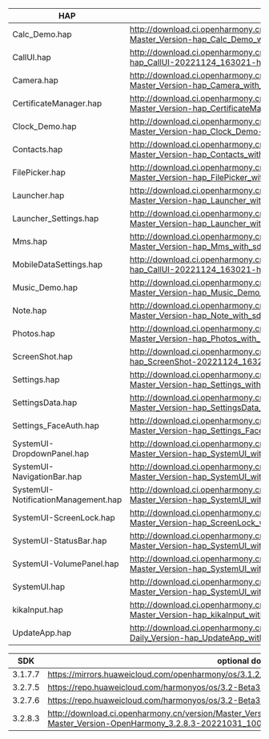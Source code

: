 | HAP | permanent archive addresses |
| - | - |
| Calc_Demo.hap | http://download.ci.openharmony.cn/version/Master_Version/hap_Calc_Demo_with_sdk/20230424_141420/version-Master_Version-hap_Calc_Demo_with_sdk-20230424_141420-hap_Calc_Demo_with_sdk.tar.gz |
| CallUI.hap | http://download.ci.openharmony.cn/version/Master_Version/hap_CallUI/20221124_163021/version-Master_Version-hap_CallUI-20221124_163021-hap_CallUI.tar.gz |
| Camera.hap | http://download.ci.openharmony.cn/version/Master_Version/hap_Camera_with_sdk/20230228_144337/version-Master_Version-hap_Camera_with_sdk-20230228_144337-hap_Camera_with_sdk.tar.gz |
| CertificateManager.hap | http://download.ci.openharmony.cn/version/Master_Version/hap_CertificateManager_with_sdk/20230417_212138/version-Master_Version-hap_CertificateManager_with_sdk-20230417_212138-hap_CertificateManager_with_sdk.tar.gz |
| Clock_Demo.hap | http://download.ci.openharmony.cn/version/Master_Version/hap_Clock_Demo/20221206_214559/version-Master_Version-hap_Clock_Demo-20221206_214559-hap_Clock_Demo.tar.gz |
| Contacts.hap | http://download.ci.openharmony.cn/version/Master_Version/hap_Contacts_with_sdk/20230331_103731/version-Master_Version-hap_Contacts_with_sdk-20230331_103731-hap_Contacts_with_sdk.tar.gz |
| FilePicker.hap | http://download.ci.openharmony.cn/version/Master_Version/hap_FilePicker_with_sdk/20230327_145725/version-Master_Version-hap_FilePicker_with_sdk-20230327_145725-hap_FilePicker_with_sdk.tar.gz |
| Launcher.hap | http://download.ci.openharmony.cn/version/Master_Version/hap_Launcher_with_sdk/20230323_124132/version-Master_Version-hap_Launcher_with_sdk-20230323_124132-hap_Launcher_with_sdk.tar.gz |
| Launcher_Settings.hap | http://download.ci.openharmony.cn/version/Master_Version/hap_Launcher_with_sdk/20230323_124132/version-Master_Version-hap_Launcher_with_sdk-20230323_124132-hap_Launcher_with_sdk.tar.gz |
| Mms.hap | http://download.ci.openharmony.cn/version/Master_Version/hap_Mms_with_sdk/20230330_180625/version-Master_Version-hap_Mms_with_sdk-20230330_180625-hap_Mms_with_sdk.tar.gz |
| MobileDataSettings.hap | http://download.ci.openharmony.cn/version/Master_Version/hap_CallUI/20221124_163021/version-Master_Version-hap_CallUI-20221124_163021-hap_CallUI.tar.gz |
| Music_Demo.hap | http://download.ci.openharmony.cn/version/Master_Version/hap_Music_Demo_with_sdk/20230424_141546/version-Master_Version-hap_Music_Demo_with_sdk-20230424_141546-hap_Music_Demo_with_sdk.tar.gz |
| Note.hap | http://download.ci.openharmony.cn/version/Master_Version/hap_Note_with_sdk/20230423_161520/version-Master_Version-hap_Note_with_sdk-20230423_161520-hap_Note_with_sdk_img.tar.gz |
| Photos.hap | http://download.ci.openharmony.cn/version/Master_Version/hap_Photos_with_sdk/20230413_152926/version-Master_Version-hap_Photos_with_sdk-20230413_152926-hap_Photos_with_sdk.tar.gz |
| ScreenShot.hap | http://download.ci.openharmony.cn/version/Master_Version/hap_ScreenShot/20221124_163242/version-Master_Version-hap_ScreenShot-20221124_163242-hap_ScreenShot.tar.gz |
| Settings.hap | http://download.ci.openharmony.cn/version/Master_Version/hap_Settings_with_sdk/20230411_174433/version-Master_Version-hap_Settings_with_sdk-20230411_174433-hap_Settings_with_sdk.tar.gz |
| SettingsData.hap | http://download.ci.openharmony.cn/version/Master_Version/hap_SettingsData_with_sdk/20230329_115110/version-Master_Version-hap_SettingsData_with_sdk-20230329_115110-hap_SettingsData_with_sdk.tar.gz |
| Settings_FaceAuth.hap | http://download.ci.openharmony.cn/version/Master_Version/hap_Settings_FaceAuth/20221212_164352/version-Master_Version-hap_Settings_FaceAuth-20221212_164352-hap_Settings_FaceAuth.tar.gz |
| SystemUI-DropdownPanel.hap | http://download.ci.openharmony.cn/version/Master_Version/hap_SystemUI_with_sdk/20230420_143151/version-Master_Version-hap_SystemUI_with_sdk-20230420_143151-hap_SystemUI_with_sdk.tar.gz |
| SystemUI-NavigationBar.hap | http://download.ci.openharmony.cn/version/Master_Version/hap_SystemUI_with_sdk/20230420_143151/version-Master_Version-hap_SystemUI_with_sdk-20230420_143151-hap_SystemUI_with_sdk.tar.gz |
| SystemUI-NotificationManagement.hap | http://download.ci.openharmony.cn/version/Master_Version/hap_SystemUI_with_sdk/20230420_143151/version-Master_Version-hap_SystemUI_with_sdk-20230420_143151-hap_SystemUI_with_sdk.tar.gz |
| SystemUI-ScreenLock.hap | http://download.ci.openharmony.cn/version/Master_Version/hap_ScreenLock_with_sdk/20230419_094821/version-Master_Version-hap_ScreenLock_with_sdk-20230419_094821-hap_ScreenLock_with_sdk.tar.gz |
| SystemUI-StatusBar.hap | http://download.ci.openharmony.cn/version/Master_Version/hap_SystemUI_with_sdk/20230420_143151/version-Master_Version-hap_SystemUI_with_sdk-20230420_143151-hap_SystemUI_with_sdk.tar.gz |
| SystemUI-VolumePanel.hap | http://download.ci.openharmony.cn/version/Master_Version/hap_SystemUI_with_sdk/20230420_143151/version-Master_Version-hap_SystemUI_with_sdk-20230420_143151-hap_SystemUI_with_sdk.tar.gz |
| SystemUI.hap | http://download.ci.openharmony.cn/version/Master_Version/hap_SystemUI_with_sdk/20230420_143151/version-Master_Version-hap_SystemUI_with_sdk-20230420_143151-hap_SystemUI_with_sdk.tar.gz |
| kikaInput.hap | http://download.ci.openharmony.cn/version/Master_Version/hap_kikaInput_with_sdk/20230410_162035/version-Master_Version-hap_kikaInput_with_sdk-20230410_162035-hap_kikaInput_with_sdk.tar.gz |
| UpdateApp.hap | http://download.ci.openharmony.cn/version/Daily_Version/hap_UpdateApp_with_sdk/20230411_095242/version-Daily_Version-hap_UpdateApp_with_sdk-20230411_095242-hap_UpdateApp_with_sdk.tar.gz |

| SDK | optional download urls |
| - | - |
| 3.1.7.7 | https://mirrors.huaweicloud.com/openharmony/os/3.1.2/sdk-patch/ohos-sdk-full.tar.gz |
| 3.2.7.5 | https://repo.huaweicloud.com/harmonyos/os/3.2-Beta3/ohos-sdk-windows_linux-full.tar.gz |
| 3.2.7.6 | https://repo.huaweicloud.com/harmonyos/os/3.2-Beta3/sdk-patch/ohos-sdk-full.tar.gz |
| 3.2.8.3 | http://download.ci.openharmony.cn/version/Master_Version/OpenHarmony_3.2.8.3/20221031_100640/version-Master_Version-OpenHarmony_3.2.8.3-20221031_100640-ohos-sdk-full.tar.gz |
